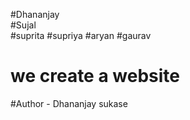 #Dhananjay 
<br> 
#Sujal
<br> 
#suprita
#supriya
#aryan
#gaurav 
# we create a website 

#Author - Dhananjay sukase 